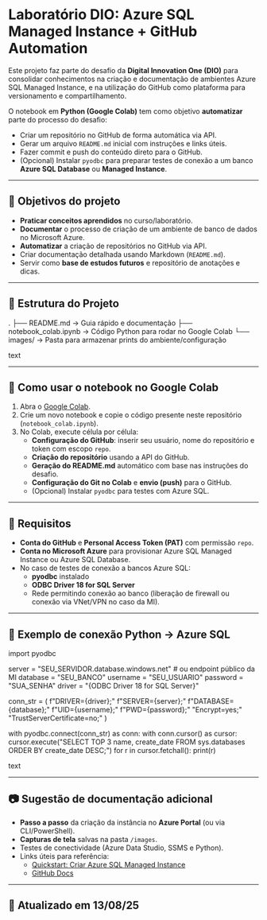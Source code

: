 # Laboratório DIO: Azure SQL Managed Instance + GitHub Automation

Este projeto faz parte do desafio da **Digital Innovation One (DIO)** para consolidar conhecimentos na criação e documentação de ambientes Azure SQL Managed Instance, e na utilização do GitHub como plataforma para versionamento e compartilhamento.

O notebook em **Python (Google Colab)** tem como objetivo **automatizar** parte do processo do desafio:
- Criar um repositório no GitHub de forma automática via API.
- Gerar um arquivo `README.md` inicial com instruções e links úteis.
- Fazer commit e push do conteúdo direto para o GitHub.
- (Opcional) Instalar `pyodbc` para preparar testes de conexão a um banco **Azure SQL Database** ou **Managed Instance**.

---

## 🎯 Objetivos do projeto

- **Praticar conceitos aprendidos** no curso/laboratório.
- **Documentar** o processo de criação de um ambiente de banco de dados no Microsoft Azure.
- **Automatizar** a criação de repositórios no GitHub via API.
- Criar documentação detalhada usando Markdown (`README.md`).
- Servir como **base de estudos futuros** e repositório de anotações e dicas.

---

## 📂 Estrutura do Projeto

.
├── README.md -> Guia rápido e documentação
├── notebook_colab.ipynb -> Código Python para rodar no Google Colab
└── images/ -> Pasta para armazenar prints do ambiente/configuração

text

---

## 🚀 Como usar o notebook no Google Colab

1. Abra o [Google Colab](https://colab.research.google.com/).
2. Crie um novo notebook e copie o código presente neste repositório (`notebook_colab.ipynb`).
3. No Colab, execute célula por célula:
   - **Configuração do GitHub**: inserir seu usuário, nome do repositório e token com escopo `repo`.
   - **Criação do repositório** usando a API do GitHub.
   - **Geração do README.md** automático com base nas instruções do desafio.
   - **Configuração do Git no Colab** e **envio (push)** para o GitHub.
   - (Opcional) Instalar `pyodbc` para testes com Azure SQL.

---

## 📌 Requisitos

- **Conta do GitHub** e **Personal Access Token (PAT)** com permissão `repo`.
- **Conta no Microsoft Azure** para provisionar Azure SQL Managed Instance ou Azure SQL Database.
- No caso de testes de conexão a bancos Azure SQL:
  - **pyodbc** instalado
  - **ODBC Driver 18 for SQL Server**
  - Rede permitindo conexão ao banco (liberação de firewall ou conexão via VNet/VPN no caso da MI).

---

## 📜 Exemplo de conexão Python → Azure SQL

import pyodbc

server = "SEU_SERVIDOR.database.windows.net" # ou endpoint público da MI
database = "SEU_BANCO"
username = "SEU_USUARIO"
password = "SUA_SENHA"
driver = "{ODBC Driver 18 for SQL Server}"

conn_str = (
f"DRIVER={driver};"
f"SERVER={server};"
f"DATABASE={database};"
f"UID={username};"
f"PWD={password};"
"Encrypt=yes;"
"TrustServerCertificate=no;"
)

with pyodbc.connect(conn_str) as conn:
with conn.cursor() as cursor:
cursor.execute("SELECT TOP 3 name, create_date FROM sys.databases ORDER BY create_date DESC;")
for r in cursor.fetchall():
print(r)

text

---

## 📷 Sugestão de documentação adicional

- **Passo a passo** da criação da instância no **Azure Portal** (ou via CLI/PowerShell).
- **Capturas de tela** salvas na pasta `/images`.
- Testes de conectividade (Azure Data Studio, SSMS e Python).
- Links úteis para referência:
  - [Quickstart: Criar Azure SQL Managed Instance](https://learn.microsoft.com/pt-br/azure/azure-sql/managed-instance/instance-create-quickstart?view=azuresql&tabs=azure-portal)
  - [GitHub Docs](https://docs.github.com/pt)

---

## 📅 Atualizado em 13/08/25
